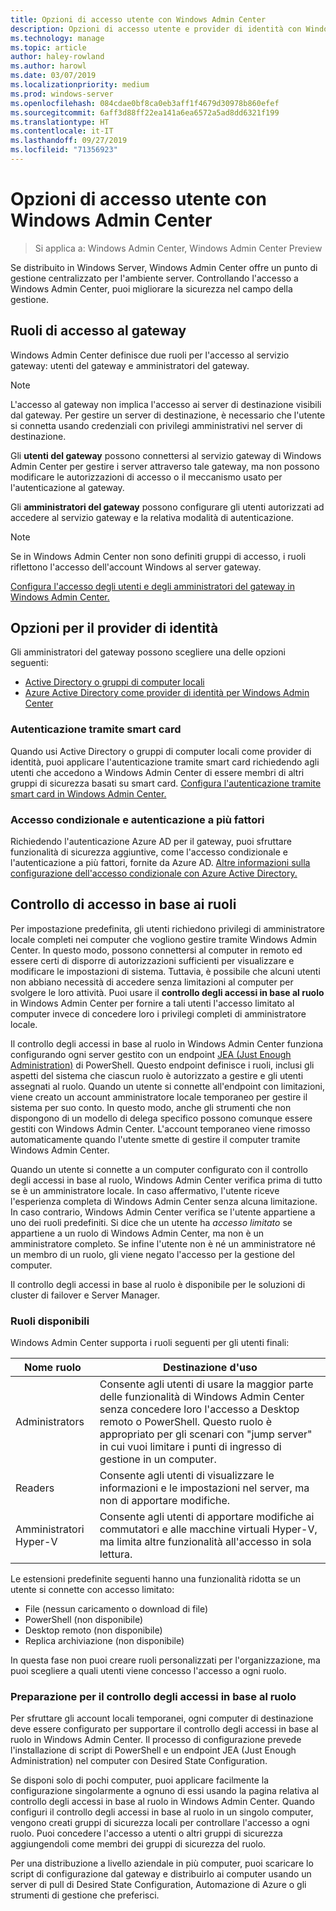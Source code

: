 ```yaml
---
title: Opzioni di accesso utente con Windows Admin Center
description: Opzioni di accesso utente e provider di identità con Windows Admin Center (Project Honolulu)
ms.technology: manage
ms.topic: article
author: haley-rowland
ms.author: harowl
ms.date: 03/07/2019
ms.localizationpriority: medium
ms.prod: windows-server
ms.openlocfilehash: 084cdae0bf8ca0eb3aff1f4679d30978b860efef
ms.sourcegitcommit: 6aff3d88ff22ea141a6ea6572a5ad8dd6321f199
ms.translationtype: HT
ms.contentlocale: it-IT
ms.lasthandoff: 09/27/2019
ms.locfileid: "71356923"
---
```

# <a name="user-access-options-with-windows-admin-center"></a>Opzioni di accesso utente con Windows Admin Center

>Si applica a: Windows Admin Center, Windows Admin Center Preview

Se distribuito in Windows Server, Windows Admin Center offre un punto di gestione centralizzato per l'ambiente server. Controllando l'accesso a Windows Admin Center, puoi migliorare la sicurezza nel campo della gestione.

## <a name="gateway-access-roles"></a>Ruoli di accesso al gateway

Windows Admin Center definisce due ruoli per l'accesso al servizio gateway: utenti del gateway e amministratori del gateway.

> [!NOTE]
> L'accesso al gateway non implica l'accesso ai server di destinazione visibili dal gateway. Per gestire un server di destinazione, è necessario che l'utente si connetta usando credenziali con privilegi amministrativi nel server di destinazione.

Gli **utenti del gateway** possono connettersi al servizio gateway di Windows Admin Center per gestire i server attraverso tale gateway, ma non possono modificare le autorizzazioni di accesso o il meccanismo usato per l'autenticazione al gateway.

Gli **amministratori del gateway** possono configurare gli utenti autorizzati ad accedere al servizio gateway e la relativa modalità di autenticazione.

>[!NOTE]
> Se in Windows Admin Center non sono definiti gruppi di accesso, i ruoli riflettono l'accesso dell'account Windows al server gateway. 

[Configura l'accesso degli utenti e degli amministratori del gateway in Windows Admin Center.](../configure/user-access-control.md)

## <a name="identity-provider-options"></a>Opzioni per il provider di identità

Gli amministratori del gateway possono scegliere una delle opzioni seguenti:

 - [Active Directory o gruppi di computer locali](../configure/user-access-control.md#active-directory-or-local-machine-groups)
 - [Azure Active Directory come provider di identità per Windows Admin Center](../configure/user-access-control.md#azure-active-directory)


### <a name="smartcard-authentication"></a>Autenticazione tramite smart card

Quando usi Active Directory o gruppi di computer locali come provider di identità, puoi applicare l'autenticazione tramite smart card richiedendo agli utenti che accedono a Windows Admin Center di essere membri di altri gruppi di sicurezza basati su smart card. [Configura l'autenticazione tramite smart card in Windows Admin Center.](../configure/user-access-control.md#active-directory-or-local-machine-groups)

### <a name="conditional-access-and-multi-factor-authentication"></a>Accesso condizionale e autenticazione a più fattori

Richiedendo l'autenticazione Azure AD per il gateway, puoi sfruttare funzionalità di sicurezza aggiuntive, come l'accesso condizionale e l'autenticazione a più fattori, fornite da Azure AD. [Altre informazioni sulla configurazione dell'accesso condizionale con Azure Active Directory.](https://docs.microsoft.com/azure/active-directory/active-directory-conditional-access-azure-portal-get-started)

## <a name="role-based-access-control"></a>Controllo di accesso in base ai ruoli

Per impostazione predefinita, gli utenti richiedono privilegi di amministratore locale completi nei computer che vogliono gestire tramite Windows Admin Center.
In questo modo, possono connettersi al computer in remoto ed essere certi di disporre di autorizzazioni sufficienti per visualizzare e modificare le impostazioni di sistema.
Tuttavia, è possibile che alcuni utenti non abbiano necessità di accedere senza limitazioni al computer per svolgere le loro attività.
Puoi usare il **controllo degli accessi in base al ruolo** in Windows Admin Center per fornire a tali utenti l'accesso limitato al computer invece di concedere loro i privilegi completi di amministratore locale.

Il controllo degli accessi in base al ruolo in Windows Admin Center funziona configurando ogni server gestito con un endpoint [JEA (Just Enough Administration)](https://aka.ms/jeadocs) di PowerShell.
Questo endpoint definisce i ruoli, inclusi gli aspetti del sistema che ciascun ruolo è autorizzato a gestire e gli utenti assegnati al ruolo.
Quando un utente si connette all'endpoint con limitazioni, viene creato un account amministratore locale temporaneo per gestire il sistema per suo conto.
In questo modo, anche gli strumenti che non dispongono di un modello di delega specifico possono comunque essere gestiti con Windows Admin Center.
L'account temporaneo viene rimosso automaticamente quando l'utente smette di gestire il computer tramite Windows Admin Center.

Quando un utente si connette a un computer configurato con il controllo degli accessi in base al ruolo, Windows Admin Center verifica prima di tutto se è un amministratore locale.
In caso affermativo, l'utente riceve l'esperienza completa di Windows Admin Center senza alcuna limitazione.
In caso contrario, Windows Admin Center verifica se l'utente appartiene a uno dei ruoli predefiniti.
Si dice che un utente ha *accesso limitato* se appartiene a un ruolo di Windows Admin Center, ma non è un amministratore completo.
Se infine l'utente non è né un amministratore né un membro di un ruolo, gli viene negato l'accesso per la gestione del computer.

Il controllo degli accessi in base al ruolo è disponibile per le soluzioni di cluster di failover e Server Manager.

### <a name="available-roles"></a>Ruoli disponibili

Windows Admin Center supporta i ruoli seguenti per gli utenti finali:

Nome ruolo | Destinazione d'uso
----------|-------------
Administrators | Consente agli utenti di usare la maggior parte delle funzionalità di Windows Admin Center senza concedere loro l'accesso a Desktop remoto o PowerShell. Questo ruolo è appropriato per gli scenari con "jump server" in cui vuoi limitare i punti di ingresso di gestione in un computer.
Readers | Consente agli utenti di visualizzare le informazioni e le impostazioni nel server, ma non di apportare modifiche.
Amministratori Hyper-V | Consente agli utenti di apportare modifiche ai commutatori e alle macchine virtuali Hyper-V, ma limita altre funzionalità all'accesso in sola lettura.

Le estensioni predefinite seguenti hanno una funzionalità ridotta se un utente si connette con accesso limitato:

- File (nessun caricamento o download di file)
- PowerShell (non disponibile)
- Desktop remoto (non disponibile)
- Replica archiviazione (non disponibile)

In questa fase non puoi creare ruoli personalizzati per l'organizzazione, ma puoi scegliere a quali utenti viene concesso l'accesso a ogni ruolo.

### <a name="preparing-for-role-based-access-control"></a>Preparazione per il controllo degli accessi in base al ruolo

Per sfruttare gli account locali temporanei, ogni computer di destinazione deve essere configurato per supportare il controllo degli accessi in base al ruolo in Windows Admin Center.
Il processo di configurazione prevede l'installazione di script di PowerShell e un endpoint JEA (Just Enough Administration) nel computer con Desired State Configuration.

Se disponi solo di pochi computer, puoi applicare facilmente la configurazione singolarmente a ognuno di essi usando la pagina relativa al controllo degli accessi in base al ruolo in Windows Admin Center.
Quando configuri il controllo degli accessi in base al ruolo in un singolo computer, vengono creati gruppi di sicurezza locali per controllare l'accesso a ogni ruolo.
Puoi concedere l'accesso a utenti o altri gruppi di sicurezza aggiungendoli come membri dei gruppi di sicurezza del ruolo.

Per una distribuzione a livello aziendale in più computer, puoi scaricare lo script di configurazione dal gateway e distribuirlo ai computer usando un server di pull di Desired State Configuration, Automazione di Azure o gli strumenti di gestione che preferisci.
